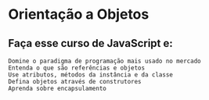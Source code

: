 # Orientação a Objetos
## Faça esse curso de JavaScript e:

    Domine o paradigma de programação mais usado no mercado
    Entenda o que são referências e objetos
    Use atributos, métodos da instância e da classe
    Defina objetos através de construtores
    Aprenda sobre encapsulamento
